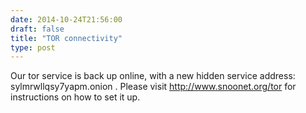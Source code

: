 ```yaml
--- 
date: 2014-10-24T21:56:00
draft: false
title: "TOR connectivity"
type: post
---
```


Our tor service is back up online, with a new hidden service address: sylmrwllqsy7yapm.onion  . Please visit http://www.snoonet.org/tor for instructions on how to set it up.
